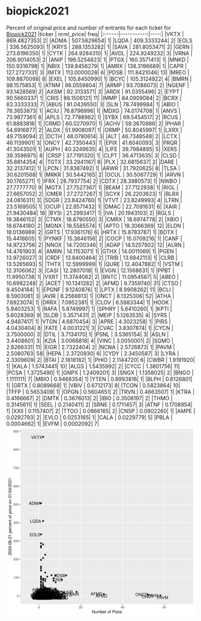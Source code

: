 # biopick2021
Percent of original price and number of entrants for each ticket for [Biopick2021](https://twitter.com/hashtag/Biopick2021)
|ticker |  nrml_price| freq|
|:------|-----------:|----:|
|VKTX   | 869.4827353|    2|
|ADMA   | 507.5829654|    1|
|LQDA   | 409.3333244|    2|
|EOLS   | 336.5625093|    1|
|KRYS   | 288.1353282|    1|
|SAVA   | 281.8053471|    2|
|GERN   | 273.6196350|    1|
|CYTK   | 264.9284310|    1|
|AVDL   | 224.9249232|    3|
|VRNA   | 206.9014053|    2|
|ANIP   | 196.5254823|    1|
|PTGX   | 160.3571413|    1|
|MNKD   | 150.9316798|    1|
|NBIX   | 139.8456279|    1|
|AMRX   | 138.3196689|    1|
|CAPR   | 127.2727331|    3|
|IMTX   | 113.0000028|    6|
|PDSB   | 111.8421046|   13|
|MREO   | 109.8870098|    8|
|EXEL   | 105.8450990|    1|
|BCYC   | 105.3124922|    4|
|BMRN   |  98.1575853|    1|
|ATNM   |  96.0559804|    7|
|ARMP   |  93.7086073|    2|
|NGENF  |  93.1428569|    2|
|AXSM   |  92.3133571|    3|
|ARDX   |  91.0355496|    2|
|EYPT   |  90.5660337|    1|
|CRIS   |  88.1506121|   11|
|IMMP   |  84.0909084|    2|
|BCRX   |  83.3333333|    7|
|ABUS   |  81.0439550|    3|
|SLN    |  78.7499984|    1|
|ABIO   |  78.3653873|    1|
|ACIU   |  76.8796996|    1|
|MDXG   |  74.0174708|    1|
|ANVS   |  73.9877361|    8|
|APLS   |  72.7788962|    1|
|SYBX   |  69.5454517|    2|
|RCUS   |  61.8883816|    1|
|CRMD   |  60.0270970|    1|
|ACHV   |  59.3670886|    2|
|PHAR   |  54.6916877|    2|
|ALDX   |  51.9908097|    1|
|ORMP   |  50.8045997|    1|
|LXRX   |  49.7159094|    2|
|DCTH   |  48.0780614|    3|
|ALT    |  46.7348548|    2|
|LCTX   |  46.1139901|    3|
|ONCY   |  42.7350443|    1|
|EPIX   |  41.6040093|    3|
|PRQR   |  41.3043501|    1|
|AUPH   |  40.3249635|    4|
|LIFE   |  39.7984895|    5|
|XERS   |  39.3596975|    8|
|CRSP   |  37.7191320|    1|
|CLPT   |  36.4713635|    3|
|CLSD   |  35.8814354|    4|
|TGTX   |  33.2941167|    8|
|PLX    |  32.6815637|    2|
|DARE   |  32.2137412|    1|
|LPCN   |  31.8387492|    1|
|ARWR   |  31.7920625|    8|
|TLSA   |  30.6201568|    1|
|MRKR   |  30.5442165|    2|
|OCUL   |  30.5067729|    1|
|ARVN   |  30.1765271|    1|
|IFRX   |  28.7937754|    2|
|CDTX   |  28.3980573|    1|
|NWBO   |  27.7777770|    9|
|MGTX   |  27.7527367|    1|
|BEAM   |  27.7122938|    1|
|RIGL   |  27.6657052|    2|
|OMER   |  27.2727267|    1|
|SCYX   |  26.2203623|    1|
|BLRX   |  24.0816311|    3|
|SDGR   |  23.8424760|    1|
|VTVT   |  23.8249993|    4|
|LTRN   |  23.5169505|    1|
|OCUP   |  22.8571432|    1|
|DMAC   |  22.7091631|    6|
|XAIR   |  21.9430484|   18|
|BYSI   |  21.2993417|    1|
|IVA    |  20.1943103|    2|
|RGLS   |  19.3846152|    3|
|CTMX   |  18.8790550|    3|
|CMRX   |  18.6974778|    2|
|XBIO   |  18.6744180|    2|
|MGNX   |  18.5585574|    1|
|APTO   |  18.3066369|   12|
|ELDN   |  18.0136989|    2|
|GRTS   |  17.9361176|    6|
|HRTX   |  15.8783787|    1|
|BDTX   |  15.4418605|    1|
|PYNKF  |  15.3846156|    2|
|COCP   |  15.0709216|    1|
|CANF   |  14.9723756|    2|
|NNOX   |  14.7200346|    1|
|ADAP   |  14.5257902|   12|
|ALRN   |  14.4761903|    4|
|AMRN   |  14.1153071|    1|
|GTHX   |  14.0011069|    1|
|PGEN   |  13.9726027|    3|
|CRDF   |  13.8400464|    2|
|TRIB   |  13.6842113|    1|
|CLRB   |  13.5265693|    5|
|THTX   |  12.5999999|    1|
|QURE   |  12.4047882|    1|
|VSTM   |  12.3106062|    3|
|CASI   |  12.2807018|    1|
|EVGN   |  12.1568631|    1|
|PPBT   |  11.9950738|    1|
|VXRT   |  11.3744082|    2|
|BNTC   |  11.0954567|    5|
|ABEO   |  10.6982248|    2|
|ACET   |  10.1341282|    2|
|AFMD   |   9.7359740|   31|
|CTSO   |   9.4504184|    1|
|EPGNF  |   9.1240876|    1|
|LPTX   |   8.9908262|   11|
|BCLI   |   8.5903081|    3|
|AVIR   |   8.2568813|    1|
|ONCT   |   8.1325306|   52|
|ATHA   |   7.6923074|    1|
|DRRX   |   7.0952381|    1|
|CLOV   |   6.5983344|    1|
|HOOK   |   5.9403253|    1|
|RAFA   |   5.8749997|    1|
|SPHRY  |   5.6410260|    1|
|KPTI   |   5.6028369|    9|
|SLDB   |   5.3571431|    2|
|MEIP   |   5.1263535|    4|
|SYRS   |   4.9487417|    1|
|VTGN   |   4.6870454|    3|
|APRE   |   4.3023258|    1|
|PIRS   |   4.0430404|    8|
|FATE   |   4.0031221|    3|
|CVAC   |   3.8307874|    1|
|CYCN   |   3.7500000|    3|
|DTIL   |   3.7134170|    1|
|PSNL   |   3.5365154|    3|
|ASLN   |   3.4408601|    3|
|KZIA   |   3.0066818|    4|
|VINC   |   3.0050001|    2|
|SGMO   |   2.8266331|   11|
|EIGR   |   2.7322404|    2|
|NCNA   |   2.5726873|    1|
|PAVM   |   2.5080763|   58|
|HEPA   |   2.3720930|    6|
|CYDY   |   2.3450587|    3|
|LYRA   |   2.3309609|    2|
|BTAI   |   2.1818182|    1|
|PHIO   |   2.1144720|    6|
|CWBR   |   1.9191920|    1|
|KALA   |   1.5743441|   10|
|ALGS   |   1.5435992|    2|
|CYCC   |   1.3801756|   11|
|PCSA   |   1.3725490|    1|
|GNPX   |   1.2409201|    3|
|SNGX   |   1.1358025|    2|
|BNGO   |   1.1111111|    7|
|MBIO   |   0.9468354|    1|
|YTEN   |   0.8993816|    1|
|BLPH   |   0.8126801|    1|
|GRTX   |   0.8089668|    1|
|VBIV   |   0.6712173|    8|
|TCON   |   0.5823864|   10|
|TFFP   |   0.5653409|    1|
|OPGN   |   0.5604651|    2|
|TRVN   |   0.4663507|    1|
|KTRA   |   0.4166667|    2|
|DMTK   |   0.3676013|    2|
|IBIO   |   0.3508197|    2|
|THMO   |   0.3145611|    1|
|SEEL   |   0.2140411|    2|
|SRNE   |   0.1711457|    3|
|ATNF   |   0.1708954|    1|
|XXII   |   0.1157407|    2|
|TTOO   |   0.0866165|    2|
|CNSP   |   0.0802260|    1|
|AMPE   |   0.0292793|    2|
|EVLO   |   0.0253165|    1|
|CALA   |   0.0229779|    5|
|PBLA   |   0.0004662|    1|
|EVFM   |   0.0002092|    7|
![retvspicks](biopicks.png?raw=true)
